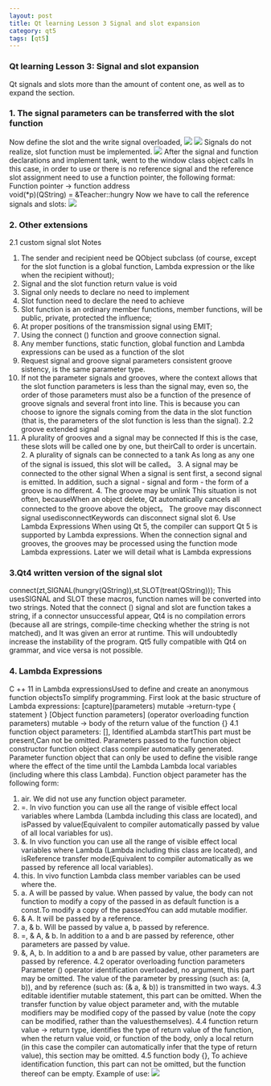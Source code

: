 ```yaml
---
layout: post
title: Qt learning Lesson 3 Signal and slot expansion
category: qt5
tags: [qt5]
---
```

### Qt learning Lesson 3: Signal and slot expansion
Qt signals and slots more than the amount of content one, as well as to expand the section.
### 1\. The signal parameters can be transferred with the slot function
Now define the slot and the write signal overloaded,
![](/md_blog/public/assets/2021-07-25/2ad7185e5d71c4e81e9c8845e08a068c.png)
![](/md_blog/public/assets/2021-07-25/c5c93ea7db70eeb127dfe0c6451daca6.png)
Signals do not realize, slot function must be implemented.
![](/md_blog/public/assets/2021-07-25/53090401e9587f6a6819350c69f65004.png)
After the signal and function declarations and implement tank, went to the window class object calls
In this case, in order to use or there is no reference signal and the reference slot assignment need to use a function pointer, the following format:
Function pointer -\> function address  
void(\*p)(QString) =  &Teacher::hungry
Now we have to call the reference signals and slots:
![](/md_blog/public/assets/2021-07-25/2f608c2834604938794da0f4203949cf.png)
### 2\. Other extensions
2.1 custom signal slot Notes
1. The sender and recipient need be QObject subclass (of course, except for the slot function is a global function, Lambda expression or the like when the recipient without);
2. Signal and the slot function return value is void
3. Signal only needs to declare no need to implement
4. Slot function need to declare the need to achieve
5. Slot function is an ordinary member functions, member functions, will be public, private, protected the influence;
6. At proper positions of the transmission signal using EMIT;
7. Using the connect () function and groove connection signal.
8. Any member functions, static function, global function and Lambda expressions can be used as a function of the slot
9. Request signal and groove signal parameters consistent groove sistency, is the same parameter type.
10. If not the parameter signals and grooves, where the context allows that the slot function parameters is less than the signal may, even so, the order of those parameters must also be a function of the presence of groove signals and several front into line. This is because you can choose to ignore the signals coming from the data in the slot function (that is, the parameters of the slot function is less than the signal).
2.2 groove extended signal
1. A plurality of grooves and a signal may be connected
If this is the case, these slots will be called one by one, but theirCall to order is uncertain.
2\. A plurality of signals can be connected to a tank
As long as any one of the signal is issued, this slot will be called。
3\. A signal may be connected to the other signal
When a signal is sent first, a second signal is emitted. In addition, such a signal - signal and form - the form of a groove is no different.
4\. The groove may be unlink
This situation is not often, becauseWhen an object delete, Qt automatically cancels all connected to the groove above the object。
The groove may disconnect signal
usedisconnectKeywords can disconnect signal slot
6\. Use Lambda Expressions
When using Qt 5, the compiler can support Qt 5 is supported by Lambda expressions.
When the connection signal and grooves, the grooves may be processed using the function mode Lambda expressions. Later we will detail what is Lambda expressions
### 3.Qt4 written version of the signal slot
connect(zt,SIGNAL(hungry(QString)),st,SLOT(treat(QString)));
This usesSIGNAL and SLOT these macros, function names will be converted into two strings. Noted that the connect () signal and slot are function takes a string, if a connector unsuccessful appear, Qt4 is no compilation errors (because all are strings, compile-time checking whether the string is not matched), and It was given an error at runtime. This will undoubtedly increase the instability of the program.
Qt5 fully compatible with Qt4 on grammar, and vice versa is not possible.
### 4\. Lambda Expressions
C ++ 11 in Lambda expressionsUsed to define and create an anonymous function objectsTo simplify programming. First look at the basic structure of Lambda expressions:
\[capture\](parameters) mutable -\>return-type
{
statement
}
\[Object function parameters\] (operator overloading function parameters) mutable -\> body of the return value of the function {}
4.1 function object parameters:
\[\], Identified aLambda startThis part must be present,Can not be omitted. Parameters passed to the function object constructor function object class compiler automatically generated. Parameter function object that can only be used to define the visible range where the effect of the time until the Lambda Lambda local variables (including where this class Lambda). Function object parameter has the following form:
1. air. We did not use any function object parameter.
2. =. In vivo function you can use all the range of visible effect local variables where Lambda (Lambda including this class are located), and isPassed by value(Equivalent to compiler automatically passed by value of all local variables for us).
3. &. In vivo function you can use all the range of visible effect local variables where Lambda (Lambda including this class are located), and isReference transfer mode(Equivalent to compiler automatically as we passed by reference all local variables).
4. this. In vivo function Lambda class member variables can be used where the.
5. a. A will be passed by value. When passed by value, the body can not function to modify a copy of the passed in as default function is a const.To modify a copy of the passedYou can add mutable modifier.
6. & A. It will be passed by a reference.
7. a, & b. Will be passed by value a, b passed by reference.
8. =, & A, & b. In addition to a and b are passed by reference, other parameters are passed by value.
9. &, A, b. In addition to a and b are passed by value, other parameters are passed by reference.
4.2 operator overloading function parameters
Parameter () operator identification overloaded, no argument, this part may be omitted. The value of the parameter by pressing (such as: (a, b)), and by reference (such as: (& a, & b)) is transmitted in two ways.
4.3 editable identifier
mutable statement, this part can be omitted. When the transfer function by value object parameter and, with the mutable modifiers may be modified copy of the passed by value (note the copy can be modified, rather than the values ​​themselves).
4.4 function return value
-\> return type, identifies the type of return value of the function, when the return value void, or function of the body, only a local return (in this case the compiler can automatically infer that the type of return value), this section may be omitted.
4.5 function body
{}, To achieve identification function, this part can not be omitted, but the function thereof can be empty.
Example of use:
![](/md_blog/public/assets/2021-07-25/c9567866386a357d19c561f2858cbf41.png)